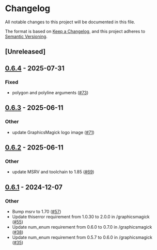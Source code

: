 # Changelog

All notable changes to this project will be documented in this file.

The format is based on [Keep a Changelog](https://keepachangelog.com/en/1.0.0/),
and this project adheres to [Semantic Versioning](https://semver.org/spec/v2.0.0.html).

## [Unreleased]

## [0.6.4](https://github.com/graphicsmagick-rs/graphicsmagick-rs/compare/graphicsmagick-v0.6.3...graphicsmagick-v0.6.4) - 2025-07-31

### Fixed

- polygon and polyline arguments ([#73](https://github.com/graphicsmagick-rs/graphicsmagick-rs/pull/73))

## [0.6.3](https://github.com/graphicsmagick-rs/graphicsmagick-rs/compare/graphicsmagick-v0.6.2...graphicsmagick-v0.6.3) - 2025-06-11

### Other

- update GraphicsMagick logo image ([#71](https://github.com/graphicsmagick-rs/graphicsmagick-rs/pull/71))

## [0.6.2](https://github.com/graphicsmagick-rs/graphicsmagick-rs/compare/graphicsmagick-v0.6.1...graphicsmagick-v0.6.2) - 2025-06-11

### Other

- update MSRV and toolchain to 1.85 ([#69](https://github.com/graphicsmagick-rs/graphicsmagick-rs/pull/69))

## [0.6.1](https://github.com/graphicsmagick-rs/graphicsmagick-rs/compare/graphicsmagick-v0.6.0...graphicsmagick-v0.6.1) - 2024-12-07

### Other

- Bump msrv to 1.70 ([#57](https://github.com/graphicsmagick-rs/graphicsmagick-rs/pull/57))
- Update thiserror requirement from 1.0.30 to 2.0.0 in /graphicsmagick ([#55](https://github.com/graphicsmagick-rs/graphicsmagick-rs/pull/55))
- Update num_enum requirement from 0.6.0 to 0.7.0 in /graphicsmagick ([#38](https://github.com/graphicsmagick-rs/graphicsmagick-rs/pull/38))
- Update num_enum requirement from 0.5.7 to 0.6.0 in /graphicsmagick ([#35](https://github.com/graphicsmagick-rs/graphicsmagick-rs/pull/35))

